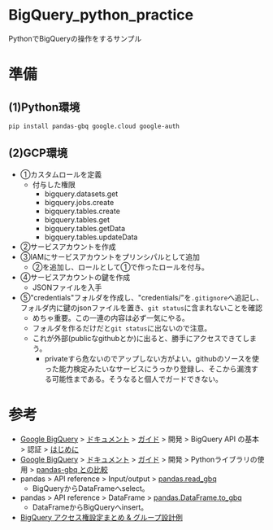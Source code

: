 # BigQuery_python_practice
PythonでBigQueryの操作をするサンプル

# 準備

## (1)Python環境
```
pip install pandas-gbq google.cloud google-auth
```

## (2)GCP環境
- ①カスタムロールを定義
  - 付与した権限
    - bigquery.datasets.get
    - bigquery.jobs.create
    - bigquery.tables.create
    - bigquery.tables.get
    - bigquery.tables.getData
    - bigquery.tables.updateData
- ②サービスアカウントを作成
- ③IAMにサービスアカウントをプリンシパルとして追加
  - ②を追加し、ロールとして①で作ったロールを付与。
- ④サービスアカウントの鍵を作成
  - JSONファイルを入手
- ⑤"credentials"フォルダを作成し、"credentials/"を`.gitignore`へ追記し、フォルダ内に鍵のjsonファイルを置き、`git status`に含まれないことを確認
  - めちゃ重要。この一連の内容は必ず一気にやる。
  - フォルダを作るだけだと`git status`に出ないので注意。
  - これが外部(publicなgithubとか)に出ると、勝手にアクセスできてしまう。
    - privateすら危ないのでアップしない方がよい。githubのソースを使った能力検定みたいなサービスにうっかり登録し、そこから漏洩する可能性まである。そうなると個人でガードできない。


# 参考
- [Google BigQuery](https://cloud.google.com/bigquery?hl=ja) > [ドキュメント](https://cloud.google.com/docs?hl=ja) > [ガイド](https://cloud.google.com/bigquery/docs/introduction?hl=ja) > 開発 > BigQuery API の基本 > 認証 > [はじめに](https://cloud.google.com/bigquery/docs/authentication?hl=ja)
- [Google BigQuery](https://cloud.google.com/bigquery?hl=ja) > [ドキュメント](https://cloud.google.com/docs?hl=ja) > [ガイド](https://cloud.google.com/bigquery/docs/introduction?hl=ja) > 開発 > Pythonライブラリの使用 > [pandas-gbq との比較](https://cloud.google.com/bigquery/docs/pandas-gbq-migration?hl=ja)
- pandas > API reference > Input/output  > [pandas.read_gbq](https://pandas.pydata.org/pandas-docs/stable/reference/api/pandas.read_gbq.html)
  - BigQueryからDataFrameへselect。
- pandas > API reference > DataFrame  > [pandas.DataFrame.to_gbq](https://pandas.pydata.org/pandas-docs/stable/reference/api/pandas.DataFrame.to_gbq.html)
  - DataFrameからBigQueryへinsert。
- [BigQuery アクセス権設定まとめ & グループ設計例](https://qiita.com/na0/items/dcb7030a1b5c5e707807)